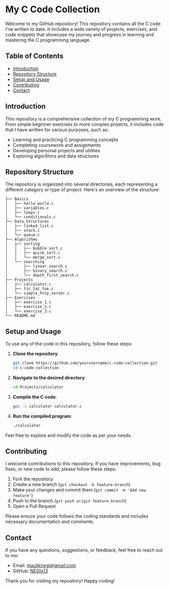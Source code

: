 # My C Code Collection

Welcome to my GitHub repository! This repository contains all the C code I've written to date. It includes a wide variety of projects, exercises, and code snippets that showcase my journey and progress in learning and mastering the C programming language.

## Table of Contents

- [Introduction](#introduction)
- [Repository Structure](#repository-structure)
- [Setup and Usage](#setup-and-usage)
- [Contributing](#contributing)
- [Contact](#contact)

## Introduction

This repository is a comprehensive collection of my C programming work. From simple beginner exercises to more complex projects, it includes code that I have written for various purposes, such as:

- Learning and practicing C programming concepts
- Completing coursework and assignments
- Developing personal projects and utilities
- Exploring algorithms and data structures

## Repository Structure

The repository is organized into several directories, each representing a different category or type of project. Here's an overview of the structure:

```
├── Basics
│   ├── hello_world.c
│   ├── variables.c
│   ├── loops.c
│   └── conditionals.c
├── Data_Structures
│   ├── linked_list.c
│   ├── stack.c
│   └── queue.c
├── Algorithms
│   ├── sorting
│   │   ├── bubble_sort.c
│   │   ├── quick_sort.c
│   │   └── merge_sort.c
│   └── searching
│       ├── linear_search.c
│       ├── binary_search.c
│       └── depth_first_search.c
├── Projects
│   ├── calculator.c
│   ├── tic_tac_toe.c
│   └── simple_http_server.c
├── Exercises
│   ├── exercise_1.c
│   ├── exercise_2.c
│   └── exercise_3.c
└── README.md
```

## Setup and Usage

To use any of the code in this repository, follow these steps:

1. **Clone the repository**:
    ```sh
    git clone https://github.com/yourusername/c-code-collection.git
    cd c-code-collection
    ```

2. **Navigate to the desired directory**:
    ```sh
    cd Projects/calculator
    ```

3. **Compile the C code**:
    ```sh
    gcc -o calculator calculator.c
    ```

4. **Run the compiled program**:
    ```sh
    ./calculator
    ```

Feel free to explore and modify the code as per your needs.

## Contributing

I welcome contributions to this repository. If you have improvements, bug fixes, or new code to add, please follow these steps:

1. Fork the repository
2. Create a new branch (`git checkout -b feature-branch`)
3. Make your changes and commit them (`git commit -m 'Add new feature'`)
4. Push to the branch (`git push origin feature-branch`)
5. Open a Pull Request

Please ensure your code follows the coding standards and includes necessary documentation and comments.

## Contact

If you have any questions, suggestions, or feedback, feel free to reach out to me:

- Email: [mauliknegi@gmail.com](mailto:mauliknegi@gmail.com)
- GitHub: [NEGIx13](https://github.com/NEGIx13)

Thank you for visiting my repository! Happy coding!
